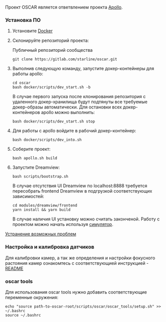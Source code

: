 Проект OSCAR является ответвлением проекта [Apollo](https://github.com/ApolloAuto/apollo).

### Установка ПО

1. Установите [Docker](https://docs.docker.com/install/linux/docker-ce/ubuntu/)

2. Склонируйте репозиторий проекта:

    Публичный репозиторий сообщества

    ```
    git clone https://gitlab.com/starline/oscar.git
    ```

3. Выполнив следующую команду, запустите докер-контейнеры для работы apollo:

    ```
    cd oscar
    bash docker/scripts/dev_start.sh -b
    ```

    В случае первого запуска после клонирования репозитория с удаленного докер-хранилища будут подтянуты все требуемые докер-образы автоматически. Для остановки всех докер-контейнеров apollo можно выполнить:

    ```
    bash docker/scripts/dev_start.sh stop
    ```

4. Для работы с apollo войдите в рабочий докер-контейнер:

    ```
    bash docker/scripts/dev_into.sh
    ```

5. Соберите проект:

    ```
    bash apollo.sh build
    ```

6. Запустите Dreamview:

    ```
    bash scripts/bootstrap.sh
    ```

    В случае отсутствия UI Dreamview по localhost:8888 требуется пересобрать frontend Dreamview в подгрузкой соответствующих зависимостей:

    ```
    cd modules/dreamview/frontend
    yarn install && yarn build
    ```

    В случае наличия UI установку можно считать законченой. Работу с проектом можно начать используя [симулятор](lgsvl_simulator.md).


[Устранение возможных проблем](docs/oscar/possible_problems.md)

### Настройка и калибровка датчиков

Для калибровки камер, а так же определения и настройки фокусного растояния камер ознакомтесь с соответствующией инструкцией - [README](../../scripts/oscar/sensor_calibration/camera/README.md)

### oscar tools

Для использования oscar tools нужно добавить соответствующие переменные окружения:

```
echo "source path-to-oscar-root/scripts/oscar/oscar_tools/setup.sh" >> ~/.bashrc
source ~/.bashrc
```

